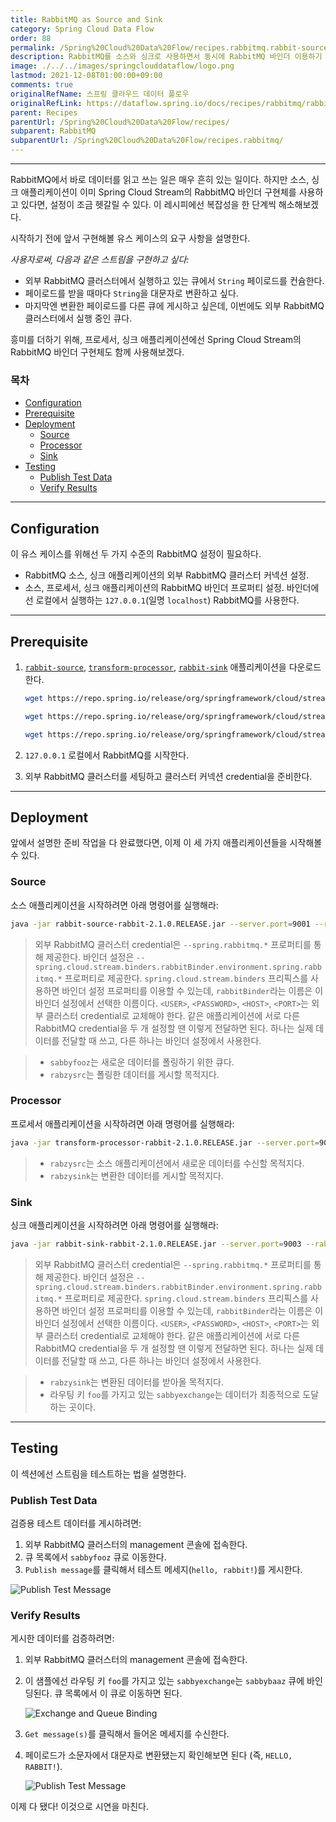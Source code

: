 ```yaml
---
title: RabbitMQ as Source and Sink
category: Spring Cloud Data Flow
order: 88
permalink: /Spring%20Cloud%20Data%20Flow/recipes.rabbitmq.rabbit-source-sink/
description: RabbitMQ를 소스와 싱크로 사용하면서 동시에 RabbitMQ 바인더 이용하기
image: ./../../images/springclouddataflow/logo.png
lastmod: 2021-12-08T01:00:00+09:00
comments: true
originalRefName: 스프링 클라우드 데이터 플로우
originalRefLink: https://dataflow.spring.io/docs/recipes/rabbitmq/rabbit-source-sink/
parent: Recipes
parentUrl: /Spring%20Cloud%20Data%20Flow/recipes/
subparent: RabbitMQ
subparentUrl: /Spring%20Cloud%20Data%20Flow/recipes.rabbitmq/
---
```


---

RabbitMQ에서 바로 데이터를 읽고 쓰는 일은 매우 흔히 있는 일이다. 하지만 소스, 싱크 애플리케이션이 이미 Spring Cloud Stream의 RabbitMQ 바인더 구현체를 사용하고 있다면, 설정이 조금 헷갈릴 수 있다. 이 레시피에선 복잡성을 한 단계씩 해소해보겠다.

시작하기 전에 앞서 구현해볼 유스 케이스의 요구 사항을 설명한다.

*사용자로써, 다음과 같은 스트림을 구현하고 싶다:*

- 외부 RabbitMQ 클러스터에서 실행하고 있는 큐에서 `String` 페이로드를 컨슘한다.
- 페이로드를 받을 때마다 `String`을 대문자로 변환하고 싶다.
- 마지막엔 변환한 페이로드를 다른 큐에 게시하고 싶은데, 이번에도 외부 RabbitMQ 클러스터에서 실행 중인 큐다.

흥미를 더하기 위해, 프로세서, 싱크 애플리케이션에선 Spring Cloud Stream의 RabbitMQ 바인더 구현체도 함께 사용해보겠다.

### 목차

- [Configuration](#configuration)
- [Prerequisite](#prerequisite)
- [Deployment](#deployment)
  + [Source](#source)
  + [Processor](#processor)
  + [Sink](#sink)
- [Testing](#testing)
  + [Publish Test Data](#publish-test-data)
  + [Verify Results](#verify-results)

---

## Configuration

이 유스 케이스를 위해선 두 가지 수준의 RabbitMQ 설정이 필요하다.

- RabbitMQ 소스, 싱크 애플리케이션의 외부 RabbitMQ 클러스터 커넥션 설정.
- 소스, 프로세서, 싱크 애플리케이션의 RabbitMQ 바인더 프로퍼티 설정. 바인더에선 로컬에서 실행하는 `127.0.0.1`(일명 `localhost`) RabbitMQ를 사용한다.

---

## Prerequisite

1. [`rabbit-source`](https://github.com/spring-cloud-stream-app-starters/rabbit/blob/master/spring-cloud-starter-stream-source-rabbit/README.adoc), [`transform-processor`](https://github.com/spring-cloud-stream-app-starters/transform/blob/master/spring-cloud-starter-stream-processor-transform/README.adoc), [`rabbit-sink`](https://github.com/spring-cloud-stream-app-starters/rabbit/blob/master/spring-cloud-starter-stream-sink-rabbit/README.adoc) 애플리케이션을 다운로드한다.

   ```bash
   wget https://repo.spring.io/release/org/springframework/cloud/stream/app/rabbit-source-rabbit/2.1.0.RELEASE/rabbit-source-rabbit-2.1.0.RELEASE.jar
   ```

   ```bash
   wget https://repo.spring.io/release/org/springframework/cloud/stream/app/transform-processor-rabbit/2.1.0.RELEASE/transform-processor-rabbit-2.1.0.RELEASE.jar
   ```

   ```bash
   wget https://repo.spring.io/release/org/springframework/cloud/stream/app/rabbit-sink-rabbit/2.1.0.RELEASE/rabbit-sink-rabbit-2.1.0.RELEASE.jar
   ```

2. `127.0.0.1` 로컬에서 RabbitMQ를 시작한다.

3. 외부 RabbitMQ 클러스터를 세팅하고 클러스터 커넥션 credential을 준비한다.

---

## Deployment

앞에서 설명한 준비 작업을 다 완료했다면, 이제 이 세 가지 애플리케이션들을 시작해볼 수 있다.

### Source

소스 애플리케이션을 시작하려면 아래 명령어를 실행해라:

```bash
java -jar rabbit-source-rabbit-2.1.0.RELEASE.jar --server.port=9001 --rabbit.queues=sabbyfooz --spring.rabbitmq.addresses=amqp://<USER>:<PASSWORD>@<HOST>:<PORT> --spring.rabbitmq.username=<USER> --spring.rabbitmq.password=<PASSWORD> --spring.cloud.stream.binders.rabbitBinder.type=rabbit --spring.cloud.stream.binders.rabbitBinder.environment.spring.rabbitmq.addresses=amqp://guest:guest@127.0.0.1:5672 --spring.cloud.stream.bindings.output.destination=rabzysrc
```

> 외부 RabbitMQ 클러스터 credential은 `--spring.rabbitmq.*` 프로퍼티를 통해 제공한다. 바인더 설정은 `--spring.cloud.stream.binders.rabbitBinder.environment.spring.rabbitmq.*` 프로퍼티로 제공한다. `spring.cloud.stream.binders` 프리픽스를 사용하면 바인더 설정 프로퍼티를 이용할 수 있는데, `rabbitBinder`라는 이름은 이 바인더 설정에서 선택한 이름이다. `<USER>`, `<PASSWORD>`, `<HOST>`, `<PORT>`는 외부 클러스터 credential로 교체해야 한다. 같은 애플리케이션에 서로 다른 RabbitMQ credential을 두 개 설정할 땐 이렇게 전달하면 된다. 하나는 실제 데이터를 전달할 때 쓰고, 다른 하나는 바인더 설정에서 사용한다.

> - `sabbyfooz`는 새로운 데이터를 폴링하기 위한 큐다.
> - `rabzysrc`는 폴링한 데이터를 게시할 목적지다.

### Processor

프로세서 애플리케이션을 시작하려면 아래 명령어를 실행해라:

```bash
java -jar transform-processor-rabbit-2.1.0.RELEASE.jar --server.port=9002 --spring.cloud.stream.binders.rabbitBinder.type=rabbit --spring.cloud.stream.binders.rabbitBinder.environment.spring.rabbitmq.addresses=amqp://guest:guest@127.0.0.1:5672 --spring.cloud.stream.bindings.input.destination=rabzysrc --spring.cloud.stream.bindings.output.destination=rabzysink --transformer.expression='''payload.toUpperCase()'''
```

> - `rabzysrc`는 소스 애플리케이션에서 새로운 데이터를 수신할 목적지다.
> - `rabzysink`는 변환한 데이터를 게시할 목적지다.

### Sink

싱크 애플리케이션을 시작하려면 아래 명령어를 실행해라:

```bash
java -jar rabbit-sink-rabbit-2.1.0.RELEASE.jar --server.port=9003 --rabbit.exchange=sabbyexchange --rabbit.routing-key=foo --spring.rabbitmq.addresses=amqp://<USER>:<PASSWORD>@<HOST>:<PORT> --spring.rabbitmq.username=<USER> --spring.rabbitmq.password=<PASSWORD> --spring.cloud.stream.binders.rabbitBinder.type=rabbit --spring.cloud.stream.binders.rabbitBinder.environment.spring.rabbitmq.addresses=amqp://guest:guest@127.0.0.1:5672 --spring.cloud.stream.bindings.input.destination=rabzysink
```

> 외부 RabbitMQ 클러스터 credential은 `--spring.rabbitmq.*` 프로퍼티를 통해 제공한다. 바인더 설정은 `--spring.cloud.stream.binders.rabbitBinder.environment.spring.rabbitmq.*` 프로퍼티로 제공한다. `spring.cloud.stream.binders` 프리픽스를 사용하면 바인더 설정 프로퍼티를 이용할 수 있는데, `rabbitBinder`라는 이름은 이 바인더 설정에서 선택한 이름이다. `<USER>`, `<PASSWORD>`, `<HOST>`, `<PORT>`는 외부 클러스터 credential로 교체해야 한다. 같은 애플리케이션에 서로 다른 RabbitMQ credential을 두 개 설정할 땐 이렇게 전달하면 된다. 하나는 실제 데이터를 전달할 때 쓰고, 다른 하나는 바인더 설정에서 사용한다.

> - `rabzysink`는 변환된 데이터를 받아올 목적지다.
> - 라우팅 키 `foo`를 가지고 있는 `sabbyexchange`는 데이터가 최종적으로 도달하는 곳이다.

---

## Testing

이 섹션에선 스트림을 테스트하는 법을 설명한다.

### Publish Test Data

검증용 테스트 데이터를 게시하려면:

1. 외부 RabbitMQ 클러스터의 management 콘솔에 접속한다.
2. 큐 목록에서 `sabbyfooz` 큐로 이동한다.
3. `Publish message`를 클릭해서 테스트 메세지(`hello, rabbit!`)를 게시한다.

![Publish Test Message](./../../images/springclouddataflow/Publish_Test_Message.webp)

### Verify Results

게시한 데이터를 검증하려면:

1. 외부 RabbitMQ 클러스터의 management 콘솔에 접속한다.

2. 이 샘플에선 라우팅 키 `foo`를 가지고 있는 `sabbyexchange`는 `sabbybaaz` 큐에 바인딩된다. 큐 목록에서 이 큐로 이동하면 된다.
   
   ![Exchange and Queue Binding](./../../images/springclouddataflow/Bind_Exchange_To_Queue.webp)
   
5. `Get message(s)`를 클릭해서 들어온 메세지를 수신한다.

4. 페이로드가 소문자에서 대문자로 변환됐는지 확인해보면 된다 (즉, `HELLO, RABBIT!`).
   
   ![Publish Test Message](./../../images/springclouddataflow/Receive_Test_Message.webp)

이제 다 됐다! 이것으로 시연을 마친다.